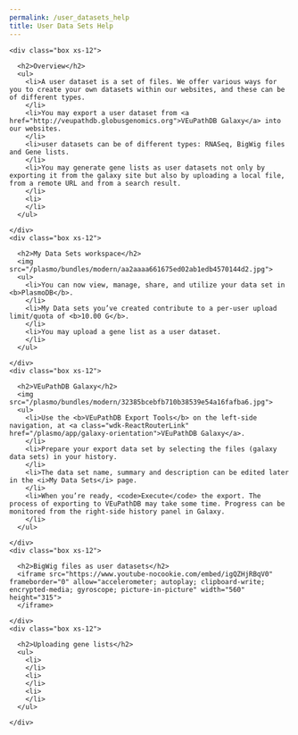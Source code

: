 ```yaml
---
permalink: /user_datasets_help
title: User Data Sets Help
---
```

<style>


</style>


<div class="static-content">

  <div class="row UserDataset-Help">

    <div class="box xs-12">

      <h2>Overview</h2>
      <ul>
        <li>A user dataset is a set of files. We offer various ways for you to create your own datasets within our websites, and these can be of different types.
        </li>
        <li>You may export a user dataset from <a href="http://veupathdb.globusgenomics.org">VEuPathDB Galaxy</a> into our websites.
        </li>
        <li>user datasets can be of different types: RNASeq, BigWig files and Gene lists. 
        </li>
        <li>You may generate gene lists as user datasets not only by exporting it from the galaxy site but also by uploading a local file, from a remote URL and from a search result.
        </li>
        <li>
        </li>
      </ul>

    </div>
    <div class="box xs-12">

      <h2>My Data Sets workspace</h2>
      <img src="/plasmo/bundles/modern/aa2aaaa661675ed02ab1edb4570144d2.jpg">
      <ul>
        <li>You can now view, manage, share, and utilize your data set in <b>PlasmoDB</b>.
        </li>
        <li>My Data sets you’ve created contribute to a per-user upload limit/quota of <b>10.00 G</b>.
        </li>
        <li>You may upload a gene list as a user dataset.
        </li>
      </ul>

    </div>
    <div class="box xs-12">

      <h2>VEuPathDB Galaxy</h2>
      <img src="/plasmo/bundles/modern/32385bcebfb710b38539e54a16fafba6.jpg">
      <ul>
        <li>Use the <b>VEuPathDB Export Tools</b> on the left-side navigation, at <a class="wdk-ReactRouterLink" href="/plasmo/app/galaxy-orientation">VEuPathDB Galaxy</a>.
        </li>
        <li>Prepare your export data set by selecting the files (galaxy data sets) in your history.
        </li>
        <li>The data set name, summary and description can be edited later in the <i>My Data Sets</i> page.
        </li>
        <li>When you’re ready, <code>Execute</code> the export. The process of exporting to VEuPathDB may take some time. Progress can be monitored from the right-side history panel in Galaxy.
        </li>
      </ul>

    </div>
    <div class="box xs-12">

      <h2>BigWig files as user datasets</h2>
      <iframe src="https://www.youtube-nocookie.com/embed/igQZHjRBqV0" frameborder="0" allow="accelerometer; autoplay; clipboard-write; encrypted-media; gyroscope; picture-in-picture" width="560" height="315">
      </iframe>

    </div>
    <div class="box xs-12">

      <h2>Uploading gene lists</h2>
      <ul>
        <li>
        </li>
        <li>
        </li>
        <li>
        </li>
      </ul>
    
    </div>

  </div>

</div>

